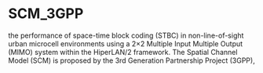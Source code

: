 # SCM_3GPP
the performance of space-time block coding (STBC) in non-line-of-sight urban microcell environments using a 2×2 Multiple Input Multiple Output (MIMO) system within the HiperLAN/2 framework. The Spatial Channel Model (SCM) is proposed by the 3rd Generation Partnership Project (3GPP),
